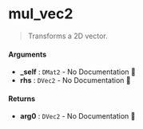 # mul\_vec2

>  Transforms a 2D vector.

#### Arguments

- **\_self** : `DMat2` \- No Documentation 🚧
- **rhs** : `DVec2` \- No Documentation 🚧

#### Returns

- **arg0** : `DVec2` \- No Documentation 🚧